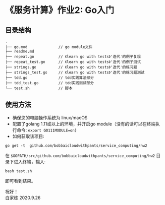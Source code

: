 # 《服务计算》作业2: Go入门
## 目录结构
```
.
├── go.mod              // go module文件
├── readme.md
├── repeat.go           // 《learn go with tests》'迭代'的例子复现
├── repeat_test.go      // 《learn go with tests》'迭代'的例子测试
├── strings.go          // 《learn go with tests》'迭代'的练习题
├── strings_test.go     // 《learn go with tests》'迭代'的练习题测试
├── tdd.go              // tdd实践算法部分
├── tdd_test.go         // tdd实践测试部分
└── test.sh             // 脚本

```

## 使用方法
- 确保您的电脑操作系统为 linux/macOS
- 配置了golang 1.11或以上的环境，并开启go module（没有的话可以在终端执行命令: `export GO111MODULE=on`）
- 如何获取该项目: 
```shell script
go get -t  github.com/bobbaicloudwithpants/service_computing/hw2
```
在 `$GOPATH/src/github.com/bobbaicloudwithpants/service_computing/hw2` 目录下进入终端，输入:
```shell script
bash test.sh
```
即可看到结果。    
    
    
祝好！     
白家栋   2020.9.26